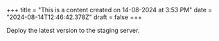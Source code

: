 +++
title = "This is a content created on 14-08-2024 at 3:53 PM"
date = "2024-08-14T12:46:42.378Z"
draft = false
+++

  Deploy the latest version to the staging server.
        